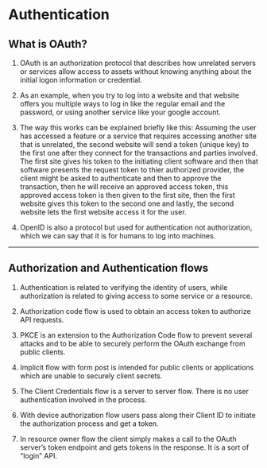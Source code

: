# Authentication

## What is OAuth?

1. OAuth is an authorization protocol that describes how unrelated servers or services allow access to assets without knowing anything about the initial logon information or credential.

2. As an example, when you try to log into a website and that website offers you multiple ways to log in like the regular email and the password, or using another service like your google account.

3. The way this works can be explained briefly like this: Assuming the user has accessed a feature or a service that requires accessing another site that is unrelated, the second website will send a token (unique key) to the first one after they connect for the transactions and parties involved. The first site gives his token to the initiating client software and then that software presents the request token to thier authorized provider, the client might be asked to authenticate and then to approve the transaction, then he will receive an approved access token, this approved access token is then given to the first site, then the first website gives this token to the second one and lastly, the second website lets the first website access it for the user.

4. OpenID is also a protocol but used for authentication not authorization, which we can say that it is for humans to log into machines.

------------------------------
## Authorization and Authentication flows

1. Authentication is related to verifying the identity of users, while authorization is related to giving access to some service or a resource.

2. Authorization code flow is used to obtain an access token to authorize API requests.

3. PKCE is an extension to the Authorization Code flow to prevent several attacks and to be able to securely perform the OAuth exchange from public clients.

4. Implicit flow with form post is intended for public clients or applications which are unable to securely client secrets.

5. The Client Credentials flow is a server to server flow. There is no user authentication involved in the process.

6. With device authorization flow users pass along their Client ID to initiate the authorization process and get a token.

7. In resource owner flow the client simply makes a call to the OAuth server’s token endpoint and gets tokens in the response. It is a sort of “login” API.





